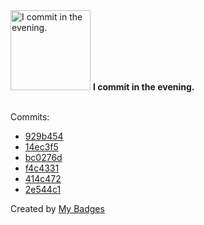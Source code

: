 <img src="https://my-badges.github.io/my-badges/evening-commits.png" alt="I commit in the evening." title="I commit in the evening." width="128">
<strong>I commit in the evening.</strong>
<br><br>

Commits:

- <a href="https://github.com/ksysoev/deriv-api-bff/commit/929b4540c35deb0c6f37ea9a379d9d2a9c3bda5f">929b454</a>
- <a href="https://github.com/ksysoev/deriv-api-bff/commit/14ec3f52954dd0bf9d821829e43d66b2fd83caaa">14ec3f5</a>
- <a href="https://github.com/ksysoev/anycache/commit/bc0276d17d7dba052862f615d32e268207df42be">bc0276d</a>
- <a href="https://github.com/ksysoev/make-it-public/commit/f4c4331db93e26138fdd858bc5b3543d3d40eaf9">f4c4331</a>
- <a href="https://github.com/ksysoev/deriv-api-bff/commit/414c4722d4ab110b0a2119b0b7ec53ec30fc9d0b">414c472</a>
- <a href="https://github.com/ksysoev/deriv-api-bff/commit/2e544c148bfdf292b1a197b622564dba5854fe1e">2e544c1</a>


Created by <a href="https://github.com/my-badges/my-badges">My Badges</a>